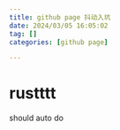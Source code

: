 ```yaml
---
title: github page 抖动入坑
date: 2024/03/05 16:05:02
tag: []
categories: [github page]

---
```



# rustttt

should auto do